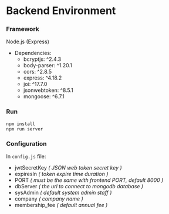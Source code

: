 # Backend Environment
### Framework
Node.js (Express)
+ Dependencies:
  + bcryptjs: ^2.4.3
  + body-parser: ^1.20.1
  + cors: ^2.8.5
  + express: ^4.18.2
  + joi: ^17.7.0
  + jsonwebtoken: ^8.5.1
  + mongoose: ^6.7.1
### Run
```shell
npm install
npm run server
```
### Configuration
In `config.js` file:
+ jwtSecretKey *( JSON web token secret key )*
+ expiresIn *( token expire time duration )*
+ PORT *( must be the same with frontend PORT, default 8000 )*
+ dbServer *( the url to connect to mongodb database )*
+ sysAdmin *( default system admin staff )*
+ company *( company name )*
+ membership_fee *( default annual fee )*
